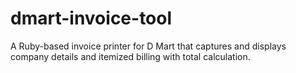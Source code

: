 # dmart-invoice-tool
A Ruby-based invoice printer for D Mart that captures and displays company details and itemized billing with total calculation.
